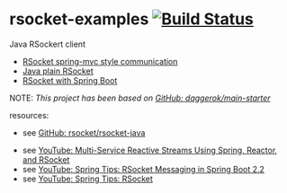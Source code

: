 # rsocket-examples [![Build Status](https://travis-ci.org/daggerok/rsocket-examples.svg?branch=master)](https://travis-ci.org/daggerok/rsocket-examples)
Java RSockert client

* [RSocket spring-mvc style communication](./es-rsocket/)
* [Java plain RSocket](./rsocket-java-example/)
* [RSocket with Spring Boot](./spring-webflux-rsocker-example/)

NOTE: _This project has been based on [GitHub: daggerok/main-starter](https://github.com/daggerok/main-starter)_

resources:

- see [GitHub: rsocket/rsocket-java](https://github.com/rsocket/rsocket-java)
<!--
- read [Weld SE](https://docs.jboss.org/weld/reference/3.1.1.Final/en-US/html_single/#weld-se)
-->
- see [YouTube: Multi-Service Reactive Streams Using Spring, Reactor, and RSocket](https://www.youtube.com/watch?v=e-N4BchYXws&t=5s)
- see [YouTube: Spring Tips: RSocket Messaging in Spring Boot 2.2](https://www.youtube.com/watch?v=BxHqeq58xrE)
- see [YouTube: Spring Tips: RSocket](https://www.youtube.com/watch?time_continue=1617&v=GDIDSzZLjjg)
